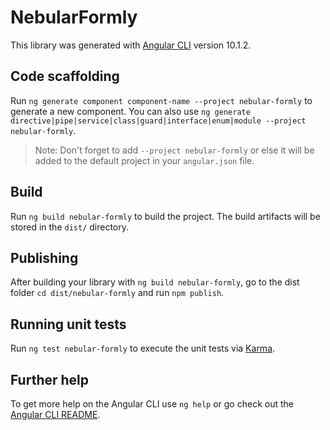 # NebularFormly

This library was generated with [Angular CLI](https://github.com/angular/angular-cli) version 10.1.2.

## Code scaffolding

Run `ng generate component component-name --project nebular-formly` to generate a new component. You can also use `ng generate directive|pipe|service|class|guard|interface|enum|module --project nebular-formly`.
> Note: Don't forget to add `--project nebular-formly` or else it will be added to the default project in your `angular.json` file. 

## Build

Run `ng build nebular-formly` to build the project. The build artifacts will be stored in the `dist/` directory.

## Publishing

After building your library with `ng build nebular-formly`, go to the dist folder `cd dist/nebular-formly` and run `npm publish`.

## Running unit tests

Run `ng test nebular-formly` to execute the unit tests via [Karma](https://karma-runner.github.io).

## Further help

To get more help on the Angular CLI use `ng help` or go check out the [Angular CLI README](https://github.com/angular/angular-cli/blob/master/README.md).
